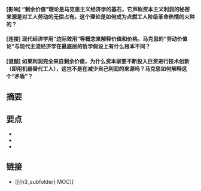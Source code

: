 #### [影响] “剩余价值”理论是马克思主义经济学的基石，它声称资本主义利润的秘密来源是对工人劳动的无偿占有。这个理论是如何成为点燃工人阶级革命热情的火种的？


#### [连接] 现代经济学用“边际效用”等概念来解释价值和价格。马克思的“劳动价值论”与现代主流经济学在最底层的哲学假设上有什么根本不同？


#### [谜题] 如果利润完全来自剩余价值，为什么资本家要不断投入巨资进行技术创新（即用机器替代工人），这岂不是在减少自己利润的来源吗？马克思如何解释这个“矛盾”？


## 摘要


## 要点

- 
- 
- 

## 链接

- [[{h3_subfolder} MOC]]
